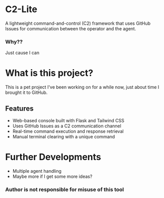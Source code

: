 # C2-Lite
A lightweight command-and-control (C2) framework that uses GitHub Issues for communication between the operator and the agent.

### Why??
Just cause I can

# What is this project?

This is a pet project I've been working on for a while now, just about time I brought it to GitHub. 

## Features  

- Web-based console built with Flask and Tailwind CSS  
- Uses GitHub Issues as a C2 communication channel
- Real-time command execution and response retrieval  
- Manual terminal clearing with a unique command  

# Further Developments

- Multiple agent handling
- Maybe more if I get some more ideas?

### Author is not responsible for misuse of this tool

